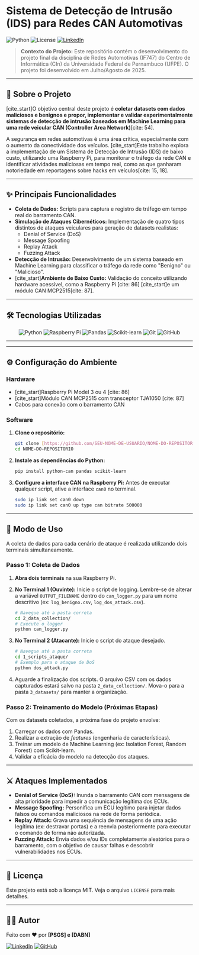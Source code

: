 # Sistema de Detecção de Intrusão (IDS) para Redes CAN Automotivas

![Python](https://img.shields.io/badge/Python-3.8%2B-blue?style=for-the-badge&logo=python)
![License](https://img.shields.io/badge/License-MIT-green?style=for-the-badge)
[![LinkedIn](https://img.shields.io/badge/LinkedIn-PSGS-blue?style=for-the-badge&logo=linkedin&link=URL_DO_SEU_LINKEDIN)](https://www.linkedin.com/in/paulo-souza-862a67292/)

> **Contexto do Projeto:** Este repositório contém o desenvolvimento do projeto final da disciplina de Redes Automotivas (IF747) do Centro de Informática (CIn) da Universidade Federal de Pernambuco (UFPE). O projeto foi desenvolvido em Julho/Agosto de 2025.

---

## 📖 Sobre o Projeto

[cite_start]O objetivo central deste projeto é **coletar datasets com dados maliciosos e benignos e propor, implementar e validar experimentalmente sistemas de detecção de intrusão baseados em Machine Learning para uma rede veicular CAN (Controller Area Network)**[cite: 54].

A segurança em redes automotivas é uma área crítica, especialmente com o aumento da conectividade dos veículos. [cite_start]Este trabalho explora a implementação de um Sistema de Detecção de Intrusão (IDS) de baixo custo, utilizando uma Raspberry Pi, para monitorar o tráfego da rede CAN e identificar atividades maliciosas em tempo real, como as que ganharam notoriedade em reportagens sobre hacks em veículos[cite: 15, 18].

---

## ✨ Principais Funcionalidades

-   **Coleta de Dados:** Scripts para captura e registro de tráfego em tempo real do barramento CAN.
-   **Simulação de Ataques Cibernéticos:** Implementação de quatro tipos distintos de ataques veiculares para geração de datasets realistas:
    -   Denial of Service (DoS)
    -   Message Spoofing
    -   Replay Attack
    -   Fuzzing Attack
-   **Detecção de Intrusão:** Desenvolvimento de um sistema baseado em Machine Learning para classificar o tráfego da rede como "Benigno" ou "Malicioso".
-   [cite_start]**Ambiente de Baixo Custo:** Validação do conceito utilizando hardware acessível, como a Raspberry Pi [cite: 86] [cite_start]e um módulo CAN MCP2515[cite: 87].

---

## 🛠️ Tecnologias Utilizadas

<div align="center">
  <img src="https://img.shields.io/badge/Python-3776AB?style=for-the-badge&logo=python&logoColor=white" alt="Python" />
  <img src="https://img.shields.io/badge/Raspberry%20Pi-A22846?style=for-the-badge&logo=raspberry-pi&logoColor=white" alt="Raspberry Pi" />
  <img src="https://img.shields.io/badge/Pandas-150458?style=for-the-badge&logo=pandas&logoColor=white" alt="Pandas" />
  <img src="https://img.shields.io/badge/scikit--learn-F7931E?style=for-the-badge&logo=scikit-learn&logoColor=white" alt="Scikit-learn" />
  <img src="https://img.shields.io/badge/Git-F05032?style=for-the-badge&logo=git&logoColor=white" alt="Git" />
  <img src="https://img.shields.io/badge/GitHub-181717?style=for-the-badge&logo=github&logoColor=white" alt="GitHub" />
</div>

---
---

## ⚙️ Configuração do Ambiente

### Hardware
* [cite_start]Raspberry Pi Model 3 ou 4 [cite: 86]
* [cite_start]Módulo CAN MCP2515 com transceptor TJA1050 [cite: 87]
* Cabos para conexão com o barramento CAN

### Software
1.  **Clone o repositório:**
    ```bash
    git clone [https://github.com/SEU-NOME-DE-USUARIO/NOME-DO-REPOSITORIO.git](https://github.com/SEU-NOME-DE-USUARIO/NOME-DO-REPOSITORIO.git)
    cd NOME-DO-REPOSITORIO
    ```
2.  **Instale as dependências do Python:**
    ```bash
    pip install python-can pandas scikit-learn
    ```
3.  **Configure a interface CAN na Raspberry Pi:**
    Antes de executar qualquer script, ative a interface `can0` no terminal.
    ```bash
    sudo ip link set can0 down
    sudo ip link set can0 up type can bitrate 500000
    ```

---

## 🚀 Modo de Uso

A coleta de dados para cada cenário de ataque é realizada utilizando dois terminais simultaneamente.

### Passo 1: Coleta de Dados

1.  **Abra dois terminais** na sua Raspberry Pi.

2.  **No Terminal 1 (Ouvinte):** Inicie o script de logging. Lembre-se de alterar a variável `OUTPUT_FILENAME` dentro do `can_logger.py` para um nome descritivo (ex: `log_benigno.csv`, `log_dos_attack.csv`).
    ```bash
    # Navegue até a pasta correta
    cd 2_data_collection/
    # Execute o logger
    python can_logger.py
    ```

3.  **No Terminal 2 (Atacante):** Inicie o script do ataque desejado.
    ```bash
    # Navegue até a pasta correta
    cd 1_scripts_ataque/
    # Exemplo para o ataque de DoS
    python dos_attack.py
    ```
4.  Aguarde a finalização dos scripts. O arquivo CSV com os dados capturados estará salvo na pasta `2_data_collection/`. Mova-o para a pasta `3_datasets/` para manter a organização.

### Passo 2: Treinamento do Modelo (Próximas Etapas)
Com os datasets coletados, a próxima fase do projeto envolve:
1.  Carregar os dados com Pandas.
2.  Realizar a extração de *features* (engenharia de características).
3.  Treinar um modelo de Machine Learning (ex: Isolation Forest, Random Forest) com Scikit-learn.
4.  Validar a eficácia do modelo na detecção dos ataques.

---

## ⚔️ Ataques Implementados

* **Denial of Service (DoS):** Inunda o barramento CAN com mensagens de alta prioridade para impedir a comunicação legítima dos ECUs.
* **Message Spoofing:** Personifica um ECU legítimo para injetar dados falsos ou comandos maliciosos na rede de forma periódica.
* **Replay Attack:** Grava uma sequência de mensagens de uma ação legítima (ex: destravar portas) e a reenvia posteriormente para executar o comando de forma não autorizada.
* **Fuzzing Attack:** Envia dados e/ou IDs completamente aleatórios para o barramento, com o objetivo de causar falhas e descobrir vulnerabilidades nos ECUs.

---

## 📄 Licença

Este projeto está sob a licença MIT. Veja o arquivo `LICENSE` para mais detalhes.

---

## 👨‍💻 Autor

Feito com ❤️ por **[PSGS] e [DABN]**

[![LinkedIn](https://img.shields.io/badge/LinkedIn-SEU_NOME-blue?style=flat&logo=linkedin&link=URL_DO_SEU_LINKEDIN)](https://www.linkedin.com/in/paulo-souza-862a67292/)
[![GitHub](https://img.shields.io/badge/GitHub-SEU_USUARIO-black?style=flat&logo=github&link=https://github.com/SEU_USUARIO)](https://github.com/paulosouza-ec)

